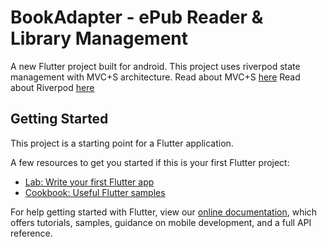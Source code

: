 # BookAdapter - ePub Reader & Library Management

A new Flutter project built for android. This project uses riverpod state management with MVC+S architecture.
Read about MVC+S [here](https://blog.gskinner.com/archives/2020/09/flutter-state-management-with-mvcs.html)
Read about Riverpod [here](https://codewithandrea.com/videos/flutter-state-management-riverpod/)

## Getting Started

This project is a starting point for a Flutter application.

A few resources to get you started if this is your first Flutter project:

- [Lab: Write your first Flutter app](https://flutter.dev/docs/get-started/codelab)
- [Cookbook: Useful Flutter samples](https://flutter.dev/docs/cookbook)

For help getting started with Flutter, view our
[online documentation](https://flutter.dev/docs), which offers tutorials,
samples, guidance on mobile development, and a full API reference.
